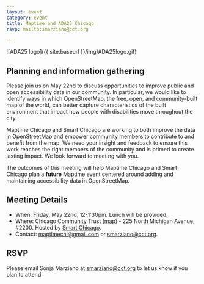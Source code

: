 ```yaml
---
layout: event
category: event
title: Maptime and ADA25 Chicago
rsvp: mailto:smarziano@cct.org

---
```


![ADA25 logo]({{ site.baseurl }}/img/ADA25logo.gif)

## Planning and information gathering

Please join us on May 22nd to discuss opportunities to improve public and open accessibility data in our community. In particular, we would like to identify ways in which OpenStreetMap, the free, open, and community-built map of the world, can better capture characteristics of the built environment that impact how people with disabilities move throughout the city. 

Maptime Chicago and Smart Chicago are working to both improve the data in OpenStreetMap and empower community members to contribute to and benefit from the map. We need your insight and feedback to ensure this work reaches the right members of the community and is primed to create lasting impact. We look forward to meeting with you. 

The outcomes of this meeting will help Maptime Chicago and Smart Chicago plan a **future** Maptime event centered around adding and maintaining accessibility data in OpenStreetMap. 

## Meeting Details

- When: Friday, May 22nd, 12-1:30pm. Lunch will be provided.
- Where: Chicago Community Trust ([map](https://www.google.com/maps/place/The+Chicago+Community+Trust/@41.886436,-87.623702,15z/data=!4m2!3m1!1s0x0:0x68dc1dc20d01eaf9)) - 225 North Michigan Avenue, #2200. Hosted by [Smart Chicago](http://www.smartchicagocollaborative.org/). 
- Contact: [maptimechi@gmail.com](mailto:maptimechi@gmail.com) or [smarziano@cct.org](smarziano@cct.org).

## RSVP

Please email Sonja Marziano at <a href="mailto:smarziano@cct.org">smarziano@cct.org</a> to let us know if you plan to attend. 
